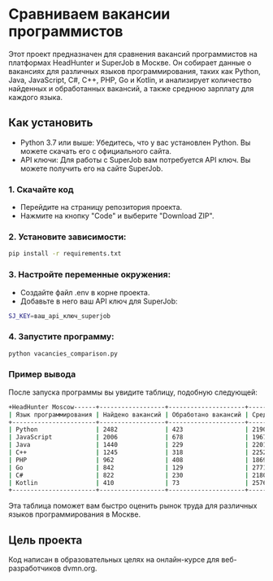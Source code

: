 # Сравниваем вакансии программистов

Этот проект предназначен для сравнения вакансий программистов на платформах HeadHunter и SuperJob в Москве. Он собирает данные о вакансиях для различных языков программирования, таких как Python, Java, JavaScript, C#, C++, PHP, Go и Kotlin, и анализирует количество найденных и обработанных вакансий, а также среднюю зарплату для каждого языка.

## Как установить

 - Python 3.7 или выше: Убедитесь, что у вас установлен Python. Вы можете скачать его с официального сайта.
 - API ключи: Для работы с SuperJob вам потребуется API ключ. Вы можете получить его на сайте SuperJob.
 
### 1. Скачайте код
 - Перейдите на страницу репозитория проекта.
 - Нажмите на кнопку "Code" и выберите "Download ZIP".
### 2. Установите зависимости:
```bash
pip install -r requirements.txt
```

### 3. Настройте переменные окружения:
 - Создайте файл .env в корне проекта.
 - Добавьте в него ваш API ключ для SuperJob:
```bash
SJ_KEY=ваш_api_ключ_superjob
```

### 4. Запустите программу:
```bash
python vacancies_comparison.py
```

### Пример вывода
После запуска программы вы увидите таблицу, подобную следующей:
```bash
+HeadHunter Moscow------+------------------+---------------------+------------------+
| Язык программирования | Найдено вакансий | Обработано вакансий | Средняя зарплата |
+-----------------------+------------------+---------------------+------------------+
| Python                | 2482             | 423                 | 219053           |
| JavaScript            | 2006             | 678                 | 196734           |
| Java                  | 1440             | 229                 | 220157           |
| C++                   | 1245             | 318                 | 225259           |
| PHP                   | 962              | 408                 | 186918           |
| Go                    | 842              | 129                 | 277192           |
| C#                    | 822              | 230                 | 218077           |
| Kotlin                | 410              | 73                  | 257643           |
+-----------------------+------------------+---------------------+------------------+
```
Эта таблица поможет вам быстро оценить рынок труда для различных языков программирования в Москве.

## Цель проекта
Код написан в образовательных целях на онлайн-курсе для веб-разработчиков dvmn.org.

